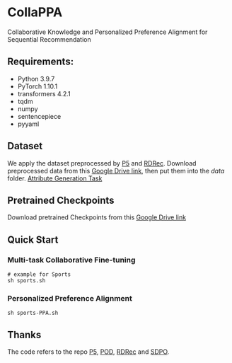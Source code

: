 # CollaPPA

Collaborative Knowledge and Personalized Preference Alignment for Sequential Recommendation

## Requirements:

- Python 3.9.7
- PyTorch 1.10.1
- transformers 4.2.1
- tqdm
- numpy
- sentencepiece
- pyyaml

## Dataset

We apply the dataset preprocessed by [P5](https://github.com/jeykigung/P5) and [RDRec](https://github.com/WangXFng/RDRec). Download preprocessed data from this [Google Drive link](https://drive.google.com/file/d/1qGxgmx7G_WB7JE4Cn_bEcZ_o_NAJLE3G/view?usp=sharing), then put them into the _data_ folder.
[Attribute Generation Task](https://github.com/WangXFng/RDRec)

## Pretrained Checkpoints

Download pretrained Checkpoints from this [Google Drive link](https://drive.google.com/drive/folders/1vlx9rxu-TGhTHy31n7ax-eHtIujr7hCz?usp=drive_link)

## Quick Start

### Multi-task Collaborative Fine-tuning

```
# example for Sports
sh sports.sh
```

### Personalized Preference Alignment

```
sh sports-PPA.sh
```

<!-- ## Citation

If the code and the paper are useful for you, it is appreciable to cite our paper:

```
@article{yue2025large,
  title={CoT4Rec: Unveiling User Preferences through Chain of Thought for Recommender Systems},
  author={Weiqi, Yue and Yuyu, Yin and Xin, Zhang and Binbin, Shi and Tingting, Liang and Jian, Wan},
  journal={proceedings of the AAAI Conference on Artificial Intelligence},
  year={2025}
}
``` -->

## Thanks

The code refers to the repo [P5](https://github.com/jeykigung/P5), [POD](https://github.com/lileipisces/POD), [RDRec](https://github.com/WangXFng/RDRec) and [SDPO](https://github.com/chenyuxin1999/S-DPO).
